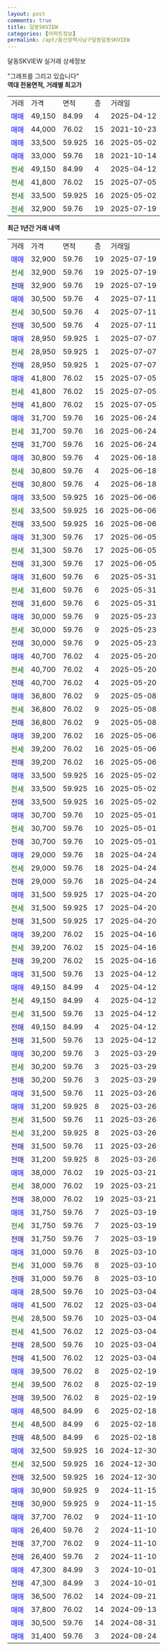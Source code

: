 ```yaml
---
layout: post
comments: true
title: 달동SKVIEW
categories: [아파트정보]
permalink: /apt/울산광역시남구달동달동SKVIEW
---
```


달동SKVIEW 실거래 상세정보

<script type="text/javascript">
  google.charts.load('current', {'packages':['line', 'corechart']});
  google.charts.setOnLoadCallback(drawChart);

  function drawChart() {
    var data = new google.visualization.DataTable();
    data.addColumn('date', '거래일');
    data.addColumn('number', "매매");
    data.addColumn('number', "전세");
    data.addColumn('number', "전매");

    data.addRows([[new Date(Date.parse("2025-07-19")), 32900, null, null], [new Date(Date.parse("2025-07-19")), null, 32900, null], [new Date(Date.parse("2025-07-19")), null, null, 32900], [new Date(Date.parse("2025-07-11")), 30500, null, null], [new Date(Date.parse("2025-07-11")), null, 30500, null], [new Date(Date.parse("2025-07-11")), null, null, 30500], [new Date(Date.parse("2025-07-07")), 28950, null, null], [new Date(Date.parse("2025-07-07")), null, 28950, null], [new Date(Date.parse("2025-07-07")), null, null, 28950], [new Date(Date.parse("2025-07-05")), 41800, null, null], [new Date(Date.parse("2025-07-05")), null, 41800, null], [new Date(Date.parse("2025-07-05")), null, null, 41800], [new Date(Date.parse("2025-06-24")), 31700, null, null], [new Date(Date.parse("2025-06-24")), null, 31700, null], [new Date(Date.parse("2025-06-24")), null, null, 31700], [new Date(Date.parse("2025-06-18")), 30800, null, null], [new Date(Date.parse("2025-06-18")), null, 30800, null], [new Date(Date.parse("2025-06-18")), null, null, 30800], [new Date(Date.parse("2025-06-06")), 33500, null, null], [new Date(Date.parse("2025-06-06")), null, 33500, null], [new Date(Date.parse("2025-06-06")), null, null, 33500], [new Date(Date.parse("2025-06-05")), 31300, null, null], [new Date(Date.parse("2025-06-05")), null, 31300, null], [new Date(Date.parse("2025-06-05")), null, null, 31300], [new Date(Date.parse("2025-05-31")), 31600, null, null], [new Date(Date.parse("2025-05-31")), null, 31600, null], [new Date(Date.parse("2025-05-31")), null, null, 31600], [new Date(Date.parse("2025-05-23")), 30000, null, null], [new Date(Date.parse("2025-05-23")), null, 30000, null], [new Date(Date.parse("2025-05-23")), null, null, 30000], [new Date(Date.parse("2025-05-20")), 40700, null, null], [new Date(Date.parse("2025-05-20")), null, 40700, null], [new Date(Date.parse("2025-05-20")), null, null, 40700], [new Date(Date.parse("2025-05-08")), 36800, null, null], [new Date(Date.parse("2025-05-08")), null, 36800, null], [new Date(Date.parse("2025-05-08")), null, null, 36800], [new Date(Date.parse("2025-05-06")), 39200, null, null], [new Date(Date.parse("2025-05-06")), null, 39200, null], [new Date(Date.parse("2025-05-06")), null, null, 39200], [new Date(Date.parse("2025-05-02")), 33500, null, null], [new Date(Date.parse("2025-05-02")), null, 33500, null], [new Date(Date.parse("2025-05-02")), null, null, 33500], [new Date(Date.parse("2025-05-01")), 30700, null, null], [new Date(Date.parse("2025-05-01")), null, 30700, null], [new Date(Date.parse("2025-05-01")), null, null, 30700], [new Date(Date.parse("2025-04-24")), 29000, null, null], [new Date(Date.parse("2025-04-24")), null, 29000, null], [new Date(Date.parse("2025-04-24")), null, null, 29000], [new Date(Date.parse("2025-04-20")), 31500, null, null], [new Date(Date.parse("2025-04-20")), null, 31500, null], [new Date(Date.parse("2025-04-20")), null, null, 31500], [new Date(Date.parse("2025-04-16")), 39200, null, null], [new Date(Date.parse("2025-04-16")), null, 39200, null], [new Date(Date.parse("2025-04-16")), null, null, 39200], [new Date(Date.parse("2025-04-12")), 31500, null, null], [new Date(Date.parse("2025-04-12")), 49150, null, null], [new Date(Date.parse("2025-04-12")), null, 49150, null], [new Date(Date.parse("2025-04-12")), null, 31500, null], [new Date(Date.parse("2025-04-12")), null, null, 49150], [new Date(Date.parse("2025-04-12")), null, null, 31500], [new Date(Date.parse("2025-03-29")), 30200, null, null], [new Date(Date.parse("2025-03-29")), null, 30200, null], [new Date(Date.parse("2025-03-29")), null, null, 30200], [new Date(Date.parse("2025-03-26")), 31500, null, null], [new Date(Date.parse("2025-03-26")), 31200, null, null], [new Date(Date.parse("2025-03-26")), null, 31500, null], [new Date(Date.parse("2025-03-26")), null, 31200, null], [new Date(Date.parse("2025-03-26")), null, null, 31500], [new Date(Date.parse("2025-03-26")), null, null, 31200], [new Date(Date.parse("2025-03-21")), 38000, null, null], [new Date(Date.parse("2025-03-21")), null, 38000, null], [new Date(Date.parse("2025-03-21")), null, null, 38000], [new Date(Date.parse("2025-03-19")), 31750, null, null], [new Date(Date.parse("2025-03-19")), null, 31750, null], [new Date(Date.parse("2025-03-19")), null, null, 31750], [new Date(Date.parse("2025-03-10")), 31000, null, null], [new Date(Date.parse("2025-03-10")), null, 31000, null], [new Date(Date.parse("2025-03-10")), null, null, 31000], [new Date(Date.parse("2025-03-04")), 28500, null, null], [new Date(Date.parse("2025-03-04")), 41500, null, null], [new Date(Date.parse("2025-03-04")), null, 28500, null], [new Date(Date.parse("2025-03-04")), null, 41500, null], [new Date(Date.parse("2025-03-04")), null, null, 28500], [new Date(Date.parse("2025-03-04")), null, null, 41500], [new Date(Date.parse("2025-02-19")), 39500, null, null], [new Date(Date.parse("2025-02-19")), null, 39500, null], [new Date(Date.parse("2025-02-19")), null, null, 39500], [new Date(Date.parse("2025-02-18")), 48500, null, null], [new Date(Date.parse("2025-02-18")), null, 48500, null], [new Date(Date.parse("2025-02-18")), null, null, 48500], [new Date(Date.parse("2024-12-30")), 32500, null, null], [new Date(Date.parse("2024-12-30")), null, 32500, null], [new Date(Date.parse("2024-12-30")), null, null, 32500], [new Date(Date.parse("2024-11-15")), 30900, null, null], [new Date(Date.parse("2024-11-15")), null, null, 30900], [new Date(Date.parse("2024-11-10")), 37700, null, null], [new Date(Date.parse("2024-11-10")), 26400, null, null], [new Date(Date.parse("2024-11-10")), null, null, 37700], [new Date(Date.parse("2024-11-10")), null, null, 26400], [new Date(Date.parse("2024-10-01")), 47300, null, null], [new Date(Date.parse("2024-10-01")), null, null, 47300], [new Date(Date.parse("2024-09-21")), 36500, null, null], [new Date(Date.parse("2024-09-13")), 37800, null, null], [new Date(Date.parse("2024-08-31")), 30500, null, null], [new Date(Date.parse("2024-08-24")), 31400, null, null]]);

    var options = {
      hAxis: {
        format: 'yyyy/MM/dd'
      },    
      lineWidth: 0,
      pointsVisible: true,    
      title: '최근 1년간 유형별 실거래가 분포',
      legend: { position: 'bottom' }
    };

    var formatter = new google.visualization.NumberFormat({pattern:'###,###'} );
    formatter.format(data, 1);
    formatter.format(data, 2);
    
    setTimeout(function() {
        var chart = new google.visualization.LineChart(document.getElementById('columnchart_material'));
        chart.draw(data, (options));
        document.getElementById('loading').style.display = 'none';
    }, 200);
  }
</script>


<div id="loading" style="z-index:20; display: block; margin-left: 0px">"그래프를 그리고 있습니다"</div>
<div id="columnchart_material" style="width: 95%; margin-left: 0px; display: block"></div>
<!-- contents start -->
<b>역대 전용면적, 거래별 최고가</b>
<table class="sortable">
    <tr>
      <td>거래</td>
      <td>가격</td>
      <td>면적</td>
      <td>층</td>
      <td>거래일</td>
    </tr>
        <tr>
          <td><a style="color: blue">매매</a></td>
          <td>49,150</td>
          <td>84.99</td>
          <td>4</td>
          <td>2025-04-12</td>
        </tr>            <tr>
          <td><a style="color: blue">매매</a></td>
          <td>44,000</td>
          <td>76.02</td>
          <td>15</td>
          <td>2021-10-23</td>
        </tr>            <tr>
          <td><a style="color: blue">매매</a></td>
          <td>33,500</td>
          <td>59.925</td>
          <td>16</td>
          <td>2025-05-02</td>
        </tr>            <tr>
          <td><a style="color: blue">매매</a></td>
          <td>33,000</td>
          <td>59.76</td>
          <td>18</td>
          <td>2021-10-14</td>
        </tr>        
        <tr>
              <td><a style="color: darkgreen">전세</a></td>
              <td>49,150</td>
              <td>84.99</td>
              <td>4</td>
              <td>2025-04-12</td>
            </tr>            <tr>
              <td><a style="color: darkgreen">전세</a></td>
              <td>41,800</td>
              <td>76.02</td>
              <td>15</td>
              <td>2025-07-05</td>
            </tr>            <tr>
              <td><a style="color: darkgreen">전세</a></td>
              <td>33,500</td>
              <td>59.925</td>
              <td>16</td>
              <td>2025-05-02</td>
            </tr>            <tr>
              <td><a style="color: darkgreen">전세</a></td>
              <td>32,900</td>
              <td>59.76</td>
              <td>19</td>
              <td>2025-07-19</td>
            </tr>        
    
</table>

<b>최근 1년간 거래 내역</b>

<table class="sortable">
    <tr>
      <td>거래</td>
      <td>가격</td>
      <td>면적</td>
      <td>층</td>
      <td>거래일</td>
    </tr>
    <tr>
      <td><a style="color: blue">매매</a></td>
      <td>32,900</td>
      <td>59.76</td>
      <td>19</td>
      <td>2025-07-19</td>
    </tr>          <tr>
      <td><a style="color: darkgreen">전세</a></td>
      <td>32,900</td>
      <td>59.76</td>
      <td>19</td>
      <td>2025-07-19</td>
    </tr>          <tr>
      <td><a style="color: darkblue">전매</a></td>
      <td>32,900</td>
      <td>59.76</td>
      <td>19</td>
      <td>2025-07-19</td>
    </tr>          <tr>
      <td><a style="color: blue">매매</a></td>
      <td>30,500</td>
      <td>59.76</td>
      <td>4</td>
      <td>2025-07-11</td>
    </tr>          <tr>
      <td><a style="color: darkgreen">전세</a></td>
      <td>30,500</td>
      <td>59.76</td>
      <td>4</td>
      <td>2025-07-11</td>
    </tr>          <tr>
      <td><a style="color: darkblue">전매</a></td>
      <td>30,500</td>
      <td>59.76</td>
      <td>4</td>
      <td>2025-07-11</td>
    </tr>          <tr>
      <td><a style="color: blue">매매</a></td>
      <td>28,950</td>
      <td>59.925</td>
      <td>1</td>
      <td>2025-07-07</td>
    </tr>          <tr>
      <td><a style="color: darkgreen">전세</a></td>
      <td>28,950</td>
      <td>59.925</td>
      <td>1</td>
      <td>2025-07-07</td>
    </tr>          <tr>
      <td><a style="color: darkblue">전매</a></td>
      <td>28,950</td>
      <td>59.925</td>
      <td>1</td>
      <td>2025-07-07</td>
    </tr>          <tr>
      <td><a style="color: blue">매매</a></td>
      <td>41,800</td>
      <td>76.02</td>
      <td>15</td>
      <td>2025-07-05</td>
    </tr>          <tr>
      <td><a style="color: darkgreen">전세</a></td>
      <td>41,800</td>
      <td>76.02</td>
      <td>15</td>
      <td>2025-07-05</td>
    </tr>          <tr>
      <td><a style="color: darkblue">전매</a></td>
      <td>41,800</td>
      <td>76.02</td>
      <td>15</td>
      <td>2025-07-05</td>
    </tr>          <tr>
      <td><a style="color: blue">매매</a></td>
      <td>31,700</td>
      <td>59.76</td>
      <td>16</td>
      <td>2025-06-24</td>
    </tr>          <tr>
      <td><a style="color: darkgreen">전세</a></td>
      <td>31,700</td>
      <td>59.76</td>
      <td>16</td>
      <td>2025-06-24</td>
    </tr>          <tr>
      <td><a style="color: darkblue">전매</a></td>
      <td>31,700</td>
      <td>59.76</td>
      <td>16</td>
      <td>2025-06-24</td>
    </tr>          <tr>
      <td><a style="color: blue">매매</a></td>
      <td>30,800</td>
      <td>59.76</td>
      <td>4</td>
      <td>2025-06-18</td>
    </tr>          <tr>
      <td><a style="color: darkgreen">전세</a></td>
      <td>30,800</td>
      <td>59.76</td>
      <td>4</td>
      <td>2025-06-18</td>
    </tr>          <tr>
      <td><a style="color: darkblue">전매</a></td>
      <td>30,800</td>
      <td>59.76</td>
      <td>4</td>
      <td>2025-06-18</td>
    </tr>          <tr>
      <td><a style="color: blue">매매</a></td>
      <td>33,500</td>
      <td>59.925</td>
      <td>16</td>
      <td>2025-06-06</td>
    </tr>          <tr>
      <td><a style="color: darkgreen">전세</a></td>
      <td>33,500</td>
      <td>59.925</td>
      <td>16</td>
      <td>2025-06-06</td>
    </tr>          <tr>
      <td><a style="color: darkblue">전매</a></td>
      <td>33,500</td>
      <td>59.925</td>
      <td>16</td>
      <td>2025-06-06</td>
    </tr>          <tr>
      <td><a style="color: blue">매매</a></td>
      <td>31,300</td>
      <td>59.76</td>
      <td>17</td>
      <td>2025-06-05</td>
    </tr>          <tr>
      <td><a style="color: darkgreen">전세</a></td>
      <td>31,300</td>
      <td>59.76</td>
      <td>17</td>
      <td>2025-06-05</td>
    </tr>          <tr>
      <td><a style="color: darkblue">전매</a></td>
      <td>31,300</td>
      <td>59.76</td>
      <td>17</td>
      <td>2025-06-05</td>
    </tr>          <tr>
      <td><a style="color: blue">매매</a></td>
      <td>31,600</td>
      <td>59.76</td>
      <td>6</td>
      <td>2025-05-31</td>
    </tr>          <tr>
      <td><a style="color: darkgreen">전세</a></td>
      <td>31,600</td>
      <td>59.76</td>
      <td>6</td>
      <td>2025-05-31</td>
    </tr>          <tr>
      <td><a style="color: darkblue">전매</a></td>
      <td>31,600</td>
      <td>59.76</td>
      <td>6</td>
      <td>2025-05-31</td>
    </tr>          <tr>
      <td><a style="color: blue">매매</a></td>
      <td>30,000</td>
      <td>59.76</td>
      <td>9</td>
      <td>2025-05-23</td>
    </tr>          <tr>
      <td><a style="color: darkgreen">전세</a></td>
      <td>30,000</td>
      <td>59.76</td>
      <td>9</td>
      <td>2025-05-23</td>
    </tr>          <tr>
      <td><a style="color: darkblue">전매</a></td>
      <td>30,000</td>
      <td>59.76</td>
      <td>9</td>
      <td>2025-05-23</td>
    </tr>          <tr>
      <td><a style="color: blue">매매</a></td>
      <td>40,700</td>
      <td>76.02</td>
      <td>4</td>
      <td>2025-05-20</td>
    </tr>          <tr>
      <td><a style="color: darkgreen">전세</a></td>
      <td>40,700</td>
      <td>76.02</td>
      <td>4</td>
      <td>2025-05-20</td>
    </tr>          <tr>
      <td><a style="color: darkblue">전매</a></td>
      <td>40,700</td>
      <td>76.02</td>
      <td>4</td>
      <td>2025-05-20</td>
    </tr>          <tr>
      <td><a style="color: blue">매매</a></td>
      <td>36,800</td>
      <td>76.02</td>
      <td>9</td>
      <td>2025-05-08</td>
    </tr>          <tr>
      <td><a style="color: darkgreen">전세</a></td>
      <td>36,800</td>
      <td>76.02</td>
      <td>9</td>
      <td>2025-05-08</td>
    </tr>          <tr>
      <td><a style="color: darkblue">전매</a></td>
      <td>36,800</td>
      <td>76.02</td>
      <td>9</td>
      <td>2025-05-08</td>
    </tr>          <tr>
      <td><a style="color: blue">매매</a></td>
      <td>39,200</td>
      <td>76.02</td>
      <td>16</td>
      <td>2025-05-06</td>
    </tr>          <tr>
      <td><a style="color: darkgreen">전세</a></td>
      <td>39,200</td>
      <td>76.02</td>
      <td>16</td>
      <td>2025-05-06</td>
    </tr>          <tr>
      <td><a style="color: darkblue">전매</a></td>
      <td>39,200</td>
      <td>76.02</td>
      <td>16</td>
      <td>2025-05-06</td>
    </tr>          <tr>
      <td><a style="color: blue">매매</a></td>
      <td>33,500</td>
      <td>59.925</td>
      <td>16</td>
      <td>2025-05-02</td>
    </tr>          <tr>
      <td><a style="color: darkgreen">전세</a></td>
      <td>33,500</td>
      <td>59.925</td>
      <td>16</td>
      <td>2025-05-02</td>
    </tr>          <tr>
      <td><a style="color: darkblue">전매</a></td>
      <td>33,500</td>
      <td>59.925</td>
      <td>16</td>
      <td>2025-05-02</td>
    </tr>          <tr>
      <td><a style="color: blue">매매</a></td>
      <td>30,700</td>
      <td>59.76</td>
      <td>10</td>
      <td>2025-05-01</td>
    </tr>          <tr>
      <td><a style="color: darkgreen">전세</a></td>
      <td>30,700</td>
      <td>59.76</td>
      <td>10</td>
      <td>2025-05-01</td>
    </tr>          <tr>
      <td><a style="color: darkblue">전매</a></td>
      <td>30,700</td>
      <td>59.76</td>
      <td>10</td>
      <td>2025-05-01</td>
    </tr>          <tr>
      <td><a style="color: blue">매매</a></td>
      <td>29,000</td>
      <td>59.76</td>
      <td>18</td>
      <td>2025-04-24</td>
    </tr>          <tr>
      <td><a style="color: darkgreen">전세</a></td>
      <td>29,000</td>
      <td>59.76</td>
      <td>18</td>
      <td>2025-04-24</td>
    </tr>          <tr>
      <td><a style="color: darkblue">전매</a></td>
      <td>29,000</td>
      <td>59.76</td>
      <td>18</td>
      <td>2025-04-24</td>
    </tr>          <tr>
      <td><a style="color: blue">매매</a></td>
      <td>31,500</td>
      <td>59.925</td>
      <td>17</td>
      <td>2025-04-20</td>
    </tr>          <tr>
      <td><a style="color: darkgreen">전세</a></td>
      <td>31,500</td>
      <td>59.925</td>
      <td>17</td>
      <td>2025-04-20</td>
    </tr>          <tr>
      <td><a style="color: darkblue">전매</a></td>
      <td>31,500</td>
      <td>59.925</td>
      <td>17</td>
      <td>2025-04-20</td>
    </tr>          <tr>
      <td><a style="color: blue">매매</a></td>
      <td>39,200</td>
      <td>76.02</td>
      <td>15</td>
      <td>2025-04-16</td>
    </tr>          <tr>
      <td><a style="color: darkgreen">전세</a></td>
      <td>39,200</td>
      <td>76.02</td>
      <td>15</td>
      <td>2025-04-16</td>
    </tr>          <tr>
      <td><a style="color: darkblue">전매</a></td>
      <td>39,200</td>
      <td>76.02</td>
      <td>15</td>
      <td>2025-04-16</td>
    </tr>          <tr>
      <td><a style="color: blue">매매</a></td>
      <td>31,500</td>
      <td>59.76</td>
      <td>13</td>
      <td>2025-04-12</td>
    </tr>          <tr>
      <td><a style="color: blue">매매</a></td>
      <td>49,150</td>
      <td>84.99</td>
      <td>4</td>
      <td>2025-04-12</td>
    </tr>          <tr>
      <td><a style="color: darkgreen">전세</a></td>
      <td>49,150</td>
      <td>84.99</td>
      <td>4</td>
      <td>2025-04-12</td>
    </tr>          <tr>
      <td><a style="color: darkgreen">전세</a></td>
      <td>31,500</td>
      <td>59.76</td>
      <td>13</td>
      <td>2025-04-12</td>
    </tr>          <tr>
      <td><a style="color: darkblue">전매</a></td>
      <td>49,150</td>
      <td>84.99</td>
      <td>4</td>
      <td>2025-04-12</td>
    </tr>          <tr>
      <td><a style="color: darkblue">전매</a></td>
      <td>31,500</td>
      <td>59.76</td>
      <td>13</td>
      <td>2025-04-12</td>
    </tr>          <tr>
      <td><a style="color: blue">매매</a></td>
      <td>30,200</td>
      <td>59.76</td>
      <td>3</td>
      <td>2025-03-29</td>
    </tr>          <tr>
      <td><a style="color: darkgreen">전세</a></td>
      <td>30,200</td>
      <td>59.76</td>
      <td>3</td>
      <td>2025-03-29</td>
    </tr>          <tr>
      <td><a style="color: darkblue">전매</a></td>
      <td>30,200</td>
      <td>59.76</td>
      <td>3</td>
      <td>2025-03-29</td>
    </tr>          <tr>
      <td><a style="color: blue">매매</a></td>
      <td>31,500</td>
      <td>59.76</td>
      <td>11</td>
      <td>2025-03-26</td>
    </tr>          <tr>
      <td><a style="color: blue">매매</a></td>
      <td>31,200</td>
      <td>59.925</td>
      <td>8</td>
      <td>2025-03-26</td>
    </tr>          <tr>
      <td><a style="color: darkgreen">전세</a></td>
      <td>31,500</td>
      <td>59.76</td>
      <td>11</td>
      <td>2025-03-26</td>
    </tr>          <tr>
      <td><a style="color: darkgreen">전세</a></td>
      <td>31,200</td>
      <td>59.925</td>
      <td>8</td>
      <td>2025-03-26</td>
    </tr>          <tr>
      <td><a style="color: darkblue">전매</a></td>
      <td>31,500</td>
      <td>59.76</td>
      <td>11</td>
      <td>2025-03-26</td>
    </tr>          <tr>
      <td><a style="color: darkblue">전매</a></td>
      <td>31,200</td>
      <td>59.925</td>
      <td>8</td>
      <td>2025-03-26</td>
    </tr>          <tr>
      <td><a style="color: blue">매매</a></td>
      <td>38,000</td>
      <td>76.02</td>
      <td>19</td>
      <td>2025-03-21</td>
    </tr>          <tr>
      <td><a style="color: darkgreen">전세</a></td>
      <td>38,000</td>
      <td>76.02</td>
      <td>19</td>
      <td>2025-03-21</td>
    </tr>          <tr>
      <td><a style="color: darkblue">전매</a></td>
      <td>38,000</td>
      <td>76.02</td>
      <td>19</td>
      <td>2025-03-21</td>
    </tr>          <tr>
      <td><a style="color: blue">매매</a></td>
      <td>31,750</td>
      <td>59.76</td>
      <td>7</td>
      <td>2025-03-19</td>
    </tr>          <tr>
      <td><a style="color: darkgreen">전세</a></td>
      <td>31,750</td>
      <td>59.76</td>
      <td>7</td>
      <td>2025-03-19</td>
    </tr>          <tr>
      <td><a style="color: darkblue">전매</a></td>
      <td>31,750</td>
      <td>59.76</td>
      <td>7</td>
      <td>2025-03-19</td>
    </tr>          <tr>
      <td><a style="color: blue">매매</a></td>
      <td>31,000</td>
      <td>59.76</td>
      <td>8</td>
      <td>2025-03-10</td>
    </tr>          <tr>
      <td><a style="color: darkgreen">전세</a></td>
      <td>31,000</td>
      <td>59.76</td>
      <td>8</td>
      <td>2025-03-10</td>
    </tr>          <tr>
      <td><a style="color: darkblue">전매</a></td>
      <td>31,000</td>
      <td>59.76</td>
      <td>8</td>
      <td>2025-03-10</td>
    </tr>          <tr>
      <td><a style="color: blue">매매</a></td>
      <td>28,500</td>
      <td>59.76</td>
      <td>10</td>
      <td>2025-03-04</td>
    </tr>          <tr>
      <td><a style="color: blue">매매</a></td>
      <td>41,500</td>
      <td>76.02</td>
      <td>12</td>
      <td>2025-03-04</td>
    </tr>          <tr>
      <td><a style="color: darkgreen">전세</a></td>
      <td>28,500</td>
      <td>59.76</td>
      <td>10</td>
      <td>2025-03-04</td>
    </tr>          <tr>
      <td><a style="color: darkgreen">전세</a></td>
      <td>41,500</td>
      <td>76.02</td>
      <td>12</td>
      <td>2025-03-04</td>
    </tr>          <tr>
      <td><a style="color: darkblue">전매</a></td>
      <td>28,500</td>
      <td>59.76</td>
      <td>10</td>
      <td>2025-03-04</td>
    </tr>          <tr>
      <td><a style="color: darkblue">전매</a></td>
      <td>41,500</td>
      <td>76.02</td>
      <td>12</td>
      <td>2025-03-04</td>
    </tr>          <tr>
      <td><a style="color: blue">매매</a></td>
      <td>39,500</td>
      <td>76.02</td>
      <td>8</td>
      <td>2025-02-19</td>
    </tr>          <tr>
      <td><a style="color: darkgreen">전세</a></td>
      <td>39,500</td>
      <td>76.02</td>
      <td>8</td>
      <td>2025-02-19</td>
    </tr>          <tr>
      <td><a style="color: darkblue">전매</a></td>
      <td>39,500</td>
      <td>76.02</td>
      <td>8</td>
      <td>2025-02-19</td>
    </tr>          <tr>
      <td><a style="color: blue">매매</a></td>
      <td>48,500</td>
      <td>84.99</td>
      <td>6</td>
      <td>2025-02-18</td>
    </tr>          <tr>
      <td><a style="color: darkgreen">전세</a></td>
      <td>48,500</td>
      <td>84.99</td>
      <td>6</td>
      <td>2025-02-18</td>
    </tr>          <tr>
      <td><a style="color: darkblue">전매</a></td>
      <td>48,500</td>
      <td>84.99</td>
      <td>6</td>
      <td>2025-02-18</td>
    </tr>          <tr>
      <td><a style="color: blue">매매</a></td>
      <td>32,500</td>
      <td>59.925</td>
      <td>16</td>
      <td>2024-12-30</td>
    </tr>          <tr>
      <td><a style="color: darkgreen">전세</a></td>
      <td>32,500</td>
      <td>59.925</td>
      <td>16</td>
      <td>2024-12-30</td>
    </tr>          <tr>
      <td><a style="color: darkblue">전매</a></td>
      <td>32,500</td>
      <td>59.925</td>
      <td>16</td>
      <td>2024-12-30</td>
    </tr>          <tr>
      <td><a style="color: blue">매매</a></td>
      <td>30,900</td>
      <td>59.925</td>
      <td>9</td>
      <td>2024-11-15</td>
    </tr>          <tr>
      <td><a style="color: darkblue">전매</a></td>
      <td>30,900</td>
      <td>59.925</td>
      <td>9</td>
      <td>2024-11-15</td>
    </tr>          <tr>
      <td><a style="color: blue">매매</a></td>
      <td>37,700</td>
      <td>76.02</td>
      <td>9</td>
      <td>2024-11-10</td>
    </tr>          <tr>
      <td><a style="color: blue">매매</a></td>
      <td>26,400</td>
      <td>59.76</td>
      <td>2</td>
      <td>2024-11-10</td>
    </tr>          <tr>
      <td><a style="color: darkblue">전매</a></td>
      <td>37,700</td>
      <td>76.02</td>
      <td>9</td>
      <td>2024-11-10</td>
    </tr>          <tr>
      <td><a style="color: darkblue">전매</a></td>
      <td>26,400</td>
      <td>59.76</td>
      <td>2</td>
      <td>2024-11-10</td>
    </tr>          <tr>
      <td><a style="color: blue">매매</a></td>
      <td>47,300</td>
      <td>84.99</td>
      <td>3</td>
      <td>2024-10-01</td>
    </tr>          <tr>
      <td><a style="color: darkblue">전매</a></td>
      <td>47,300</td>
      <td>84.99</td>
      <td>3</td>
      <td>2024-10-01</td>
    </tr>          <tr>
      <td><a style="color: blue">매매</a></td>
      <td>36,500</td>
      <td>76.02</td>
      <td>14</td>
      <td>2024-09-21</td>
    </tr>          <tr>
      <td><a style="color: blue">매매</a></td>
      <td>37,800</td>
      <td>76.02</td>
      <td>14</td>
      <td>2024-09-13</td>
    </tr>          <tr>
      <td><a style="color: blue">매매</a></td>
      <td>30,500</td>
      <td>59.76</td>
      <td>14</td>
      <td>2024-08-31</td>
    </tr>          <tr>
      <td><a style="color: blue">매매</a></td>
      <td>31,400</td>
      <td>59.76</td>
      <td>3</td>
      <td>2024-08-24</td>
    </tr>      </table>
<!-- contents end -->    

